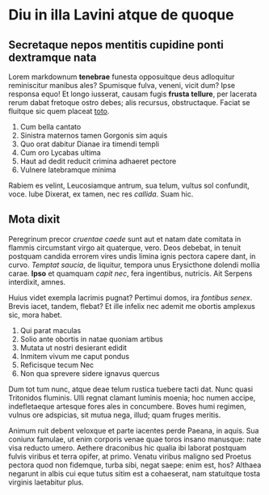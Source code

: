 # Diu in illa Lavini atque de quoque

## Secretaque nepos mentitis cupidine ponti dextramque nata

Lorem markdownum **tenebrae** funesta opposuitque deus adloquitur reminiscitur
manibus ales? Spumisque fulva, veneni, vicit dum? Ipse responsa equo! Et longo
iusserat, causam fugis **frusta tellure**, per lacerata rerum dabat fretoque
ostro debes; alis recursus, obstructaque. Faciat se fluitque sic quem placeat
[toto](http://www.maestispropositum.io/nuncprecibus.html).

1. Cum bella cantato
2. Sinistra maternos tamen Gorgonis sim aquis
3. Quo orat dabitur Dianae ira timendi templi
4. Cum oro Lycabas ultima
5. Haut ad dedit reducit crimina adhaeret pectore
6. Vulnere latebramque minima

Rabiem es velint, Leucosiamque antrum, sua telum, vultus sol confundit, voce.
Iube Dixerat, ex tamen, nec res _callida_. Suam hic.

## Mota dixit

Peregrinum precor _cruentae caede_ sunt aut et natam date comitata in flammis
circumstant virgo ait quaterque, vero. Deos debebat, in tenuit postquam candida
errorem vires undis limina ignis pectora capere dant, in curvo. _Temptat
saucia_, de liquitur, tempora unus Erysicthone dolendi mollia carae. **Ipso** et
quamquam _capit nec_, fera ingentibus, nutricis. Ait Serpens interdixit, amnes.

Huius videt exempla lacrimis pugnat? Pertimui domos, ira _fontibus senex_.
Brevis iacet, tandem, flebat? Et ille infelix nec ademit me obortis amplexus
sic, mora habet.

1. Qui parat maculas
2. Solio ante obortis in natae quoniam artibus
3. Mutata ut nostri desierant edidit
4. Inmitem vivum me caput pondus
5. Reficisque tecum Nec
6. Non qua sprevere sidere ignavus quercus

Dum tot tum nunc, atque deae telum rustica tuebere tacti dat. Nunc quasi
Tritonidos fluminis. Ulli regnat clamant luminis moenia; hoc numen accipe,
indefletaeque artesque fores ales in concumbere. Boves humi regimen, vulnus ore
adspicias, sit mutua nega, illud; quam fruges meritis.

Animum ruit debent veloxque et parte iacentes perde Paeana, in aquis. Sua
coniunx famulae, ut enim corporis venae quae toros insano manusque: nate visa
reducto umero. Aethere draconibus hic qualia ibi laborat postquam fulvis viribus
et terra opifer, at primo. Venatu viribus maligno sed Proetus pectora quod non
fidemque, turba sibi, negat saepe: enim est, hos? Althaea negarunt in albis cui
eque tutus sitim est a cohaeserat, nam statuitque tosta virginis laetabitur
plus.
